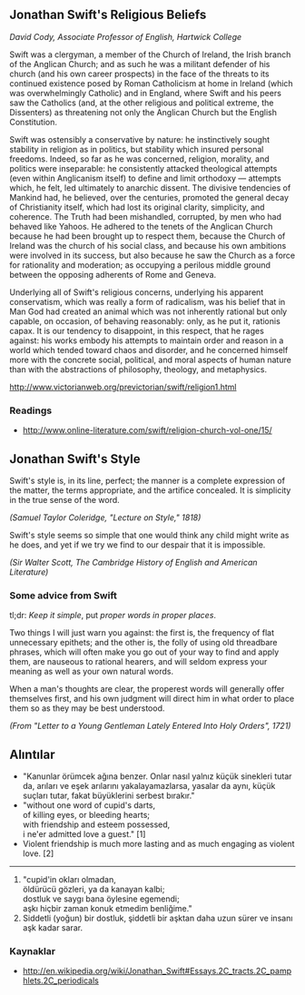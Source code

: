 ## Jonathan Swift's Religious Beliefs

*David Cody, Associate Professor of English, Hartwick College*

Swift was a clergyman, a member of the Church of Ireland, the Irish branch of
the Anglican Church; and as such he was a militant defender of his church (and
his own career prospects) in the face of the threats to its continued existence
posed by Roman Catholicism at home in Ireland (which was overwhelmingly
Catholic) and in England, where Swift and his peers saw the Catholics (and, at
the other religious and political extreme, the Dissenters) as threatening not
only the Anglican Church but the English Constitution.

Swift was ostensibly a conservative by nature: he instinctively sought stability
in religion as in politics, but stability which insured personal
freedoms. Indeed, so far as he was concerned, religion, morality, and politics
were inseparable: he consistently attacked theological attempts (even within
Anglicanism itself) to define and limit orthodoxy — attempts which, he felt, led
ultimately to anarchic dissent. The divisive tendencies of Mankind had, he
believed, over the centuries, promoted the general decay of Christianity itself,
which had lost its original clarity, simplicity, and coherence. The Truth had
been mishandled, corrupted, by men who had behaved like Yahoos. He adhered to
the tenets of the Anglican Church because he had been brought up to respect
them, because the Church of Ireland was the church of his social class, and
because his own ambitions were involved in its success, but also because he saw
the Church as a force for rationality and moderation; as occupying a perilous
middle ground between the opposing adherents of Rome and Geneva.

Underlying all of Swift's religious concerns, underlying his apparent
conservatism, which was really a form of radicalism, was his belief that in Man
God had created an animal which was not inherently rational but only capable, on
occasion, of behaving reasonably: only, as he put it, rationis capax. It is our
tendency to disappoint, in this respect, that he rages against: his works embody
his attempts to maintain order and reason in a world which tended toward chaos
and disorder, and he concerned himself more with the concrete social, political,
and moral aspects of human nature than with the abstractions of philosophy,
theology, and metaphysics.

http://www.victorianweb.org/previctorian/swift/religion1.html

### Readings

* http://www.online-literature.com/swift/religion-church-vol-one/15/


## Jonathan Swift's Style

Swift's style is, in its line, perfect; the manner is a complete expression of
the matter, the terms appropriate, and the artifice concealed. It is simplicity
in the true sense of the word.

*(Samuel Taylor Coleridge, "Lecture on Style," 1818)*

Swift's style seems so simple that one would think any child might write as he
does, and yet if we try we find to our despair that it is impossible.

*(Sir Walter Scott, The Cambridge History of English and American Literature)*

### Some advice from Swift

tl;dr: *Keep it simple*, put *proper words in proper places*.

Two things I will just warn you against: the first is, the frequency of flat
unnecessary epithets; and the other is, the folly of using old threadbare
phrases, which will often make you go out of your way to find and apply them,
are nauseous to rational hearers, and will seldom express your meaning as well
as your own natural words.

When a man's thoughts are clear, the properest words will generally offer
themselves first, and his own judgment will direct him in what order to place
them so as they may be best understood.

*(From "Letter to a Young Gentleman Lately Entered Into Holy Orders", 1721)*


## Alıntılar

* "Kanunlar örümcek ağına benzer. Onlar nasıl yalnız küçük sinekleri tutar da,
  arıları ve eşek arılarını yakalayamazlarsa, yasalar da aynı, küçük suçları
  tutar, fakat büyüklerini serbest bırakır."
* "without one word of cupid's darts,  
  of killing eyes, or bleeding hearts;  
  with friendship and esteem possessed,  
  i ne'er admitted love a guest." [1]
* Violent friendship is much more lasting and as much engaging as violent love.
  [2]

---

1. "cupid'in okları olmadan,  
   öldürücü gözleri, ya da kanayan kalbi;  
   dostluk ve saygı bana öylesine egemendi;  
   aşkı hiçbir zaman konuk etmedim benliğime."
2. Siddetli (yoğun) bir dostluk, şiddetli bir aşktan daha uzun sürer ve insanı
   aşk kadar sarar.


### Kaynaklar

* http://en.wikipedia.org/wiki/Jonathan_Swift#Essays.2C_tracts.2C_pamphlets.2C_periodicals

